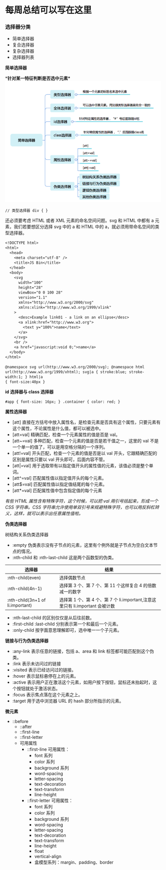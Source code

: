 # 每周总结可以写在这里

### 选择器分类

- 简单选择器
- 复合选择器
- 复杂选择器
- 选择器列表

**简单选择器**

***针对某一特征判断是否选中元素\*** [![运行结果](https://github.com/xieww/Frontend-01-Template/raw/master/week08/images/1.png)](https://github.com/xieww/Frontend-01-Template/blob/master/week08/images/1.png)

```
// 类型选择器 div { }
```

还必须要考虑 HTML 或者 XML 元素的命名空间问题。svg 和 HTML 中都有 a 元素，我们若要想区分选择 svg 中的 a 和 HTML 中的 a，就必须用带命名空间的类型选择器。

```
<!DOCTYPE html>
<html>
  <head>
    <meta charset="utf-8" />
    <title>JS Bin</title>
  </head>
  <body>
    <svg
      width="100"
      height="28"
      viewBox="0 0 100 28"
      version="1.1"
      xmlns="http://www.w3.org/2000/svg"
      xmlns:xlink="http://www.w3.org/1999/xlink"
    >
      <desc>Example link01 - a link on an ellipse</desc>
      <a xlink:href="http://www.w3.org">
        <text y="100%">name</text>
      </a>
    </svg>
    <br />
    <a href="javascript:void 0;">name</a>
  </body>
</html>

@namespace svg url(http://www.w3.org/2000/svg); @namespace html
url(http://www.w3.org/1999/xhtml); svg|a { stroke:blue; stroke-width:1; } html|a
{ font-size:40px }
```

**id 选择器与 class 选择器**

```
#app { font-size: 16px; } .container { color: red; }
```

**属性选择器**

- [att] 直接在方括号中放入属性名，是检查元素是否具有这个属性，只要元素有这个属性，不论属性是什么值，都可以被选中。
- [att=val] 精确匹配，检查一个元素属性的值是否是 val。
- [att~=val] 多种匹配，检查一个元素的值是否是若干值之一，这里的 val 不是一个单一的值了，可以是用空格分隔的一个序列。
- [att!=val] 开头匹配，检查一个元素的值是否是以 val 开头，它跟精确匹配的区别是属性只要以 val 开头即可，后面内容不管。
- [att|=val] 用于选取带有以指定值开头的属性值的元素，该值必须是整个单词。
- [att^=val] 匹配属性值以指定值开头的每个元素。
- [att$=val] 匹配属性值以指定值结尾的每个元素。
- [att*=val] 匹配属性值中包含指定值的每个元素

*有些 HTML 属性含有特殊字符，这个时候，可以把 val 用引号括起来，形成一个 CSS 字符串。CSS 字符串允许使用单双引号来规避特殊字符，也可以用反斜杠转义，这样，就可以表示出任意属性值啦。*

**伪类选择器**

树结构关系伪类选择器

- :empty 伪类表示没有子节点的元素，这里有个例外就是子节点为空白文本节点的情况。
- :nth-child 和 :nth-last-child 这是两个函数型的伪类。

| 选择器                           | 结果                                                         |
| -------------------------------- | ------------------------------------------------------------ |
| :nth-child(even)                 | 选择偶数节点                                                 |
| :nth-child(4n-1)                 | 选择第 3 个、第 7 个、第 11 个这样复合 4 的倍数减一的数字    |
| :nth-child(3n+1 of li.important) | 选择第 1 个、第 4 个、第 7 个 li.important,注意这里只有 li.important 会被计数 |

- :nth-last-child 的区别仅仅是从后往前数。
- :first-child :last-child 分别表示第一个和最后一个元素。
- :only-child 按字面意思理解即可，选中唯一一个子元素。

**链接与行为伪类选择器**

- :any-link 表示任意的链接，包括 a、area 和 link 标签都可能匹配到这个伪类。
- :link 表示未访问过的链接
- :visited 表示已经访问过的链接。
- :hover 表示鼠标悬停在上的元素。
- :active 表示用户正在激活这个元素，如用户按下按钮，鼠标还未抬起时，这个按钮就处于激活状态。
- :focus 表示焦点落在这个元素之上。
- :target 用于选中浏览器 URL 的 hash 部分所指示的元素。

**微元素**

- ::before
  - ::after
  - ::first-line
  - ::first-letter
  - 可用属性
    - ::first-line 可用属性：
      - font 系列
      - color 系列
      - background 系列
      - word-spacing
      - letter-spacing
      - text-decoration
      - text-transform
      - line-height
    - ::first-letter 可用属性：
      - font 系列
      - color 系列
      - background 系列
      - word-spacing
      - letter-spacing
      - text-decoration
      - text-transform
      - line-height
      - float
      - vertical-align
      - 盒模型系列：margin、padding、border